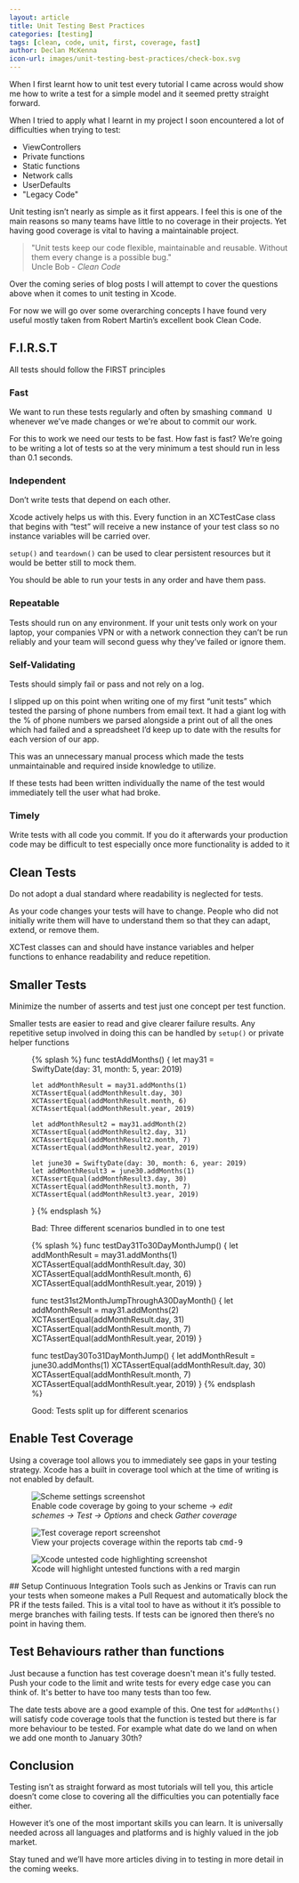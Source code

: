 ```yaml
---
layout: article
title: Unit Testing Best Practices
categories: [testing]
tags: [clean, code, unit, first, coverage, fast]
author: Declan McKenna
icon-url: images/unit-testing-best-practices/check-box.svg
---
```


When I first learnt how to unit test every tutorial I came across would show me how to write a test for a simple model and it seemed pretty straight forward.

When I tried to apply what I learnt in my project I soon encountered a lot
of difficulties when trying to test:
* ViewControllers
* Private functions
* Static functions
* Network calls
* UserDefaults
* "Legacy Code"

Unit testing isn’t nearly as simple as it first appears. I feel this is one of the main reasons so many teams have little to no coverage in their projects.
Yet having good coverage is vital to having a maintainable project.
<blockquote>"Unit tests keep our code flexible, maintainable and reusable. Without them every change is a
possible bug."<footer>Uncle Bob - <cite>Clean Code</cite></footer>
</blockquote>


Over the coming series of blog posts I will attempt to cover the questions above when it comes to unit testing in Xcode.

For now we will go over some overarching concepts I have found very useful mostly taken from Robert Martin’s
excellent book Clean Code.

## F.I.R.S.T
All tests should follow the FIRST principles

### Fast
We want to run these tests regularly and often by smashing <kbd>command U</kbd> whenever we’ve made changes or we're
about to commit our work.

For this to work we need our tests to be fast.
How fast is fast? We’re going to be writing a lot of tests so at the very minimum a test should run in less than 0.1 seconds.

### Independent
Don’t write tests that depend on each other.

Xcode actively helps us with this. Every function in an XCTestCase class that begins with “test” will receive a
new instance of your test class so no instance variables will be carried over.

`setup()` and `teardown()` can be used to clear persistent resources but it would be better
still to mock them.

You should be able to run your tests in any order and have them pass.

### Repeatable
Tests should run on any environment.
If your unit tests only work on your laptop, your companies VPN or with a
network connection they can’t be run reliably and your team will second guess why they’ve failed or ignore them.

### Self-Validating
Tests should simply fail or pass and not rely on a log.


I slipped up on this point when writing one of my first “unit tests” which tested the parsing of phone numbers from
email text. It had a giant log with the % of phone numbers we parsed alongside a print out of all the ones which had
failed and a spreadsheet I’d keep up to date with the results for each version of our app.

This was an unnecessary manual process which made the tests unmaintainable and required inside
knowledge to utilize.

If these tests had been written individually the name of the test would immediately tell the user
what had broke.

### Timely
Write tests with all code you commit.
If you do it afterwards your production code may be difficult to test especially once more functionality is added to it

## Clean Tests

Do not adopt a dual standard where readability is neglected for tests.

As your code changes your tests will have to
change. People who did not initially write them will have to understand them so that they can adapt, extend,
or remove them.

XCTest classes can and should have instance
variables and helper functions to enhance readability and reduce repetition.

## Smaller Tests
Minimize the number of asserts and test just one concept per test function.

Smaller tests are easier to read and give clearer failure results.
Any repetitive setup involved in doing this can be handled by <code>setup()</code> or
private helper functions

<figure>
{% splash %}
func testAddMonths() {
    let may31 = SwiftyDate(day: 31, month: 5, year: 2019)

    let addMonthResult = may31.addMonths(1)
    XCTAssertEqual(addMonthResult.day, 30)
    XCTAssertEqual(addMonthResult.month, 6)
    XCTAssertEqual(addMonthResult.year, 2019)

    let addMonthResult2 = may31.addMonth(2)
    XCTAssertEqual(addMonthResult2.day, 31)
    XCTAssertEqual(addMonthResult2.month, 7)
    XCTAssertEqual(addMonthResult2.year, 2019)

    let june30 = SwiftyDate(day: 30, month: 6, year: 2019)
    let addMonthResult3 = june30.addMonths(1)
    XCTAssertEqual(addMonthResult3.day, 30)
    XCTAssertEqual(addMonthResult3.month, 7)
    XCTAssertEqual(addMonthResult3.year, 2019)
}
{% endsplash %}
<figcaption>Bad: Three different scenarios bundled in to one test</figcaption>
</figure>

<figure>
{% splash %}
func testDay31To30DayMonthJump() {
    let addMonthResult = may31.addMonths(1)
    XCTAssertEqual(addMonthResult.day, 30)
    XCTAssertEqual(addMonthResult.month, 6)
    XCTAssertEqual(addMonthResult.year, 2019)
}

func test31st2MonthJumpThroughA30DayMonth() {
    let addMonthResult = may31.addMonths(2)
    XCTAssertEqual(addMonthResult.day, 31)
    XCTAssertEqual(addMonthResult.month, 7)
    XCTAssertEqual(addMonthResult.year, 2019)
}

func testDay30To31DayMonthJump() {
    let addMonthResult = june30.addMonths(1)
    XCTAssertEqual(addMonthResult.day, 30)
    XCTAssertEqual(addMonthResult.month, 7)
    XCTAssertEqual(addMonthResult.year, 2019)
}
{% endsplash %}
<figcaption>Good: Tests split up for different scenarios</figcaption>
</figure>

## Enable Test Coverage
Using a coverage tool allows you to immediately see gaps in your testing strategy.
Xcode has a built in coverage tool which at the time of writing is not enabled by default.

<figure>
  <img src="/images/unit-testing-best-practices/scheme-screenshot.png" alt="Scheme settings screenshot">
  <figcaption>Enable code coverage by going to your scheme -> <em>edit schemes -> Test -> Options</em> and check <em>Gather coverage</em></figcaption>
</figure>
<figure>
  <img src="/images/unit-testing-best-practices/coverage-screenshot.png" alt="Test coverage report screenshot">
  <figcaption>View your projects coverage within the reports tab <kbd>cmd-9</kbd></figcaption>
</figure>
<figure>
  <img src="/images/unit-testing-best-practices/untested-highlighting-screenshot.png" alt="Xcode untested code highlighting screenshot">
  <figcaption>Xcode will highlight untested functions with a red margin</figcaption>
</figure>
## Setup Continuous Integration
Tools such as Jenkins or Travis can run your tests when someone makes a Pull Request and automatically block the PR
if the tests failed.
This is a vital tool to have as without it it’s possible to merge branches with failing tests.
If tests can be ignored then there’s no point in having them.

## Test Behaviours rather than functions
Just because a function has test coverage doesn't mean it's fully tested.
Push your code to the limit and write tests for every edge case you can think of. It's better to have too many tests than too few.

The date tests above are a good example of this.
One test for `addMonths()` will satisfy code coverage tools that the function is tested but there is
far more behaviour to be tested. For example what date do we land on when we add one month to January 30th?

## Conclusion
Testing isn’t as straight forward as most tutorials will tell you, this article doesn’t come close to covering all
the difficulties you can potentially face either.

However it’s one of the most important skills you can learn. It is universally
needed across all languages and platforms and is highly valued in the job market.

Stay tuned and we’ll have more articles diving in to testing in more detail in the coming
weeks.
